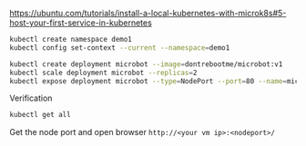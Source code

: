 

https://ubuntu.com/tutorials/install-a-local-kubernetes-with-microk8s#5-host-your-first-service-in-kubernetes


```bash
kubectl create namespace demo1
kubectl config set-context --current --namespace=demo1

kubectl create deployment microbot --image=dontrebootme/microbot:v1
kubectl scale deployment microbot --replicas=2
kubectl expose deployment microbot --type=NodePort --port=80 --name=microbot-service
```

Verification

```bash
kubectl get all
```
Get the node port and open browser `http://<your vm ip>:<nodeport>/`
